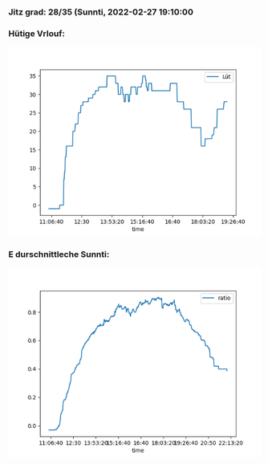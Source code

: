 ### Jitz grad: 28/35 (Sunnti, 2022-02-27 19:10:00

### Hütige Vrlouf:
![Graph](Today.png)

### E durschnittleche Sunnti:
![Graph](Sunnti.png)